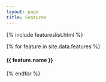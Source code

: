 ```yaml
---
layout: page
title: Features
---
```

{% include featureslist.html %}

{% for feature in site.data.features %}
  <h4 id="#{{ feature.ref }}">{{ feature.name }}</h4>
{% endfor %}
